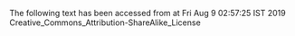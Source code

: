 The following text has been accessed from at Fri Aug 9 02:57:25 IST 2019
Creative_Commons_Attribution-ShareAlike_License
